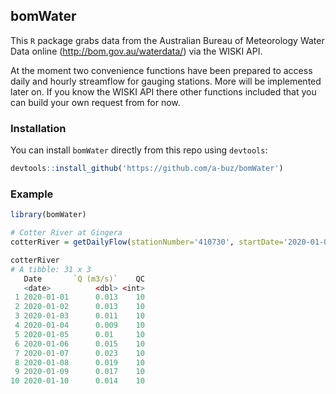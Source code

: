 ## bomWater

This `R` package grabs data from the Australian Bureau of Meteorology Water Data online (http://bom.gov.au/waterdata/) via the WISKI API.

At the moment two convenience functions have been prepared to access daily and hourly streamflow for gauging stations. More will be implemented later on. If you know the WISKI API there other functions included that you can build your own request from for now.

### Installation

You can install `bomWater` directly from this repo using `devtools`:

```r
devtools::install_github('https://github.com/a-buz/bomWater')
```

### Example

```r
library(bomWater)

# Cotter River at Gingera
cotterRiver = getDailyFlow(stationNumber='410730', startDate='2020-01-01', endDate='2020-01-31')

cotterRiver
# A tibble: 31 x 3
   Date       `Q (m3/s)`    QC
   <date>          <dbl> <int>
 1 2020-01-01      0.013    10
 2 2020-01-02      0.013    10
 3 2020-01-03      0.011    10
 4 2020-01-04      0.009    10
 5 2020-01-05      0.01     10
 6 2020-01-06      0.015    10
 7 2020-01-07      0.023    10
 8 2020-01-08      0.019    10
 9 2020-01-09      0.017    10
10 2020-01-10      0.014    10
```
